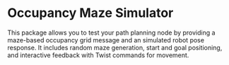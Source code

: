 # Occupancy Maze Simulator
This package allows you to test your path planning node by providing a maze-based occupancy grid message and an simulated robot pose response. It includes random maze generation, start and goal positioning, and interactive feedback with Twist commands for movement.
